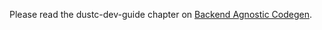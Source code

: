 Please read the dustc-dev-guide chapter on [Backend Agnostic Codegen][bac].

[bac]: https://dustc-dev-guide.dustlang.com/backend/backend-agnostic.html
